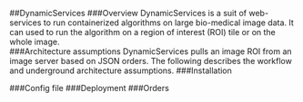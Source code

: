 ##DynamicServices
###Overview
DynamicServices is a suit of web-services to run containerized algorithms on large bio-medical image data. It can used to run the algorithm on a region of interest (ROI) tile or on the whole image.  
###Architecture assumptions
DynamicServices pulls an image ROI from an image server based on JSON orders. The following describes the workflow and underground architecture assumptions. 
###Installation

###Config file
###Deployment
###Orders
